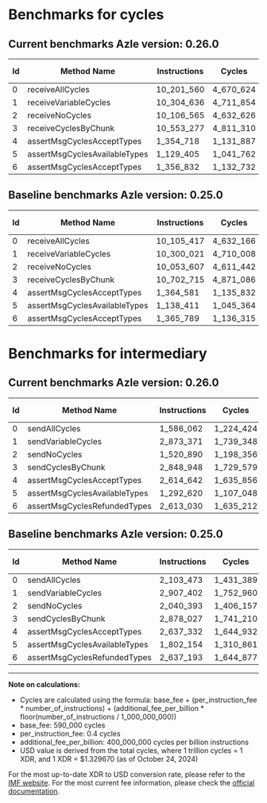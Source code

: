 # Benchmarks for cycles

## Current benchmarks Azle version: 0.26.0

| Id  | Method Name                   | Instructions | Cycles    | USD           | USD/Million Calls | Change                              |
| --- | ----------------------------- | ------------ | --------- | ------------- | ----------------- | ----------------------------------- |
| 0   | receiveAllCycles              | 10_201_560   | 4_670_624 | $0.0000062104 | $6.21             | <font color="red">+96_143</font>    |
| 1   | receiveVariableCycles         | 10_304_636   | 4_711_854 | $0.0000062652 | $6.26             | <font color="red">+4_615</font>     |
| 2   | receiveNoCycles               | 10_106_565   | 4_632_626 | $0.0000061599 | $6.15             | <font color="red">+52_958</font>    |
| 3   | receiveCyclesByChunk          | 10_553_277   | 4_811_310 | $0.0000063975 | $6.39             | <font color="green">-149_438</font> |
| 4   | assertMsgCyclesAcceptTypes    | 1_354_718    | 1_131_887 | $0.0000015050 | $1.50             | <font color="green">-9_863</font>   |
| 5   | assertMsgCyclesAvailableTypes | 1_129_405    | 1_041_762 | $0.0000013852 | $1.38             | <font color="green">-9_006</font>   |
| 6   | assertMsgCyclesAcceptTypes    | 1_356_832    | 1_132_732 | $0.0000015062 | $1.50             | <font color="green">-8_957</font>   |

## Baseline benchmarks Azle version: 0.25.0

| Id  | Method Name                   | Instructions | Cycles    | USD           | USD/Million Calls |
| --- | ----------------------------- | ------------ | --------- | ------------- | ----------------- |
| 0   | receiveAllCycles              | 10_105_417   | 4_632_166 | $0.0000061593 | $6.15             |
| 1   | receiveVariableCycles         | 10_300_021   | 4_710_008 | $0.0000062628 | $6.26             |
| 2   | receiveNoCycles               | 10_053_607   | 4_611_442 | $0.0000061317 | $6.13             |
| 3   | receiveCyclesByChunk          | 10_702_715   | 4_871_086 | $0.0000064769 | $6.47             |
| 4   | assertMsgCyclesAcceptTypes    | 1_364_581    | 1_135_832 | $0.0000015103 | $1.51             |
| 5   | assertMsgCyclesAvailableTypes | 1_138_411    | 1_045_364 | $0.0000013900 | $1.38             |
| 6   | assertMsgCyclesAcceptTypes    | 1_365_789    | 1_136_315 | $0.0000015109 | $1.51             |

# Benchmarks for intermediary

## Current benchmarks Azle version: 0.26.0

| Id  | Method Name                   | Instructions | Cycles    | USD           | USD/Million Calls | Change                              |
| --- | ----------------------------- | ------------ | --------- | ------------- | ----------------- | ----------------------------------- |
| 0   | sendAllCycles                 | 1_586_062    | 1_224_424 | $0.0000016281 | $1.62             | <font color="green">-517_411</font> |
| 1   | sendVariableCycles            | 2_873_371    | 1_739_348 | $0.0000023128 | $2.31             | <font color="green">-34_031</font>  |
| 2   | sendNoCycles                  | 1_520_890    | 1_198_356 | $0.0000015934 | $1.59             | <font color="green">-519_503</font> |
| 3   | sendCyclesByChunk             | 2_848_948    | 1_729_579 | $0.0000022998 | $2.29             | <font color="green">-29_079</font>  |
| 4   | assertMsgCyclesAcceptTypes    | 2_614_642    | 1_635_856 | $0.0000021751 | $2.17             | <font color="green">-22_690</font>  |
| 5   | assertMsgCyclesAvailableTypes | 1_292_620    | 1_107_048 | $0.0000014720 | $1.47             | <font color="green">-509_534</font> |
| 6   | assertMsgCyclesRefundedTypes  | 2_613_030    | 1_635_212 | $0.0000021743 | $2.17             | <font color="green">-24_163</font>  |

## Baseline benchmarks Azle version: 0.25.0

| Id  | Method Name                   | Instructions | Cycles    | USD           | USD/Million Calls |
| --- | ----------------------------- | ------------ | --------- | ------------- | ----------------- |
| 0   | sendAllCycles                 | 2_103_473    | 1_431_389 | $0.0000019033 | $1.90             |
| 1   | sendVariableCycles            | 2_907_402    | 1_752_960 | $0.0000023309 | $2.33             |
| 2   | sendNoCycles                  | 2_040_393    | 1_406_157 | $0.0000018697 | $1.86             |
| 3   | sendCyclesByChunk             | 2_878_027    | 1_741_210 | $0.0000023152 | $2.31             |
| 4   | assertMsgCyclesAcceptTypes    | 2_637_332    | 1_644_932 | $0.0000021872 | $2.18             |
| 5   | assertMsgCyclesAvailableTypes | 1_802_154    | 1_310_861 | $0.0000017430 | $1.74             |
| 6   | assertMsgCyclesRefundedTypes  | 2_637_193    | 1_644_877 | $0.0000021871 | $2.18             |

---

**Note on calculations:**

- Cycles are calculated using the formula: base_fee + (per_instruction_fee \* number_of_instructions) + (additional_fee_per_billion \* floor(number_of_instructions / 1_000_000_000))
- base_fee: 590_000 cycles
- per_instruction_fee: 0.4 cycles
- additional_fee_per_billion: 400_000_000 cycles per billion instructions
- USD value is derived from the total cycles, where 1 trillion cycles = 1 XDR, and 1 XDR = $1.329670 (as of October 24, 2024)

For the most up-to-date XDR to USD conversion rate, please refer to the [IMF website](https://www.imf.org/external/np/fin/data/rms_sdrv.aspx).
For the most current fee information, please check the [official documentation](https://internetcomputer.org/docs/current/developer-docs/gas-cost#execution).
